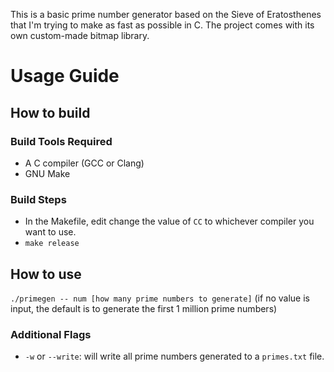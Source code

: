 This is a basic prime number generator based on the Sieve of Eratosthenes that I'm trying to make as fast as possible in C. The project comes with its own custom-made bitmap library.

# Usage Guide
## How to build
### Build Tools Required
- A C compiler (GCC or Clang)
- GNU Make
### Build Steps
- In the Makefile, edit change the value of `CC` to whichever compiler you want to use.
- `make release`
## How to use
`./primegen -- num [how many prime numbers to generate]` (if no value is input, the default is to generate the first 1 million prime numbers)

### Additional Flags
- `-w` or `--write`: will write all prime numbers generated to a `primes.txt` file.
